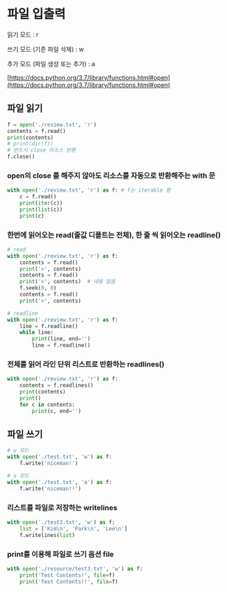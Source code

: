 # 파일 입출력

읽기 모드 : r

쓰기 모드 (기존 파일 삭제) : w

추가 모드 (파일 생성 또는 추가) : a

[https://docs.python.org/3.7/library/functions.html#open](https://docs.python.org/3.7/library/functions.html#open)

## 파일 읽기

```python
f = open('./review.txt', 'r')
contents = f.read()
print(contents)
# print(dir(f))
# 반드시 close 리소스 반환
f.close()
```

### open의 close 를 해주지 않아도 리소스를 자동으로 반환해주는 with 문

```python
with open('./review.txt', 'r') as f: # f는 iterable 함
    c = f.read()
    print(iter(c))
    print(list(c))
    print(c)
```

### 한번에 읽어오는 read(줄값 디폴트는 전체), 한 줄 씩 읽어오는 readline()

```python
# read
with open('./review.txt', 'r') as f:
    contents = f.read()
    print('>', contents)
    contents = f.read()
    print('>', contents)  # 내용 없음
    f.seek(0, 0)
    contents = f.read()
    print('>', contents)

# readline
with open('./review.txt', 'r') as f:
    line = f.readline()
    while line:
        print(line, end='')
        line = f.readline()
```

### 전체를 읽어 라인 단위 리스트로 반환하는 readlines()

```python
with open('./review.txt', 'r') as f:
    contents = f.readlines()
    print(contents)
    print()
    for c in contents:
        print(c, end='')
```

## 파일 쓰기

```python
# w 모드
with open('./test.txt', 'w') as f:
    f.write('niceman!')

# a 모드
with open('./test.txt', 'a') as f:
    f.write('niceman!!')
```

### 리스트를 파일로 저장하는 writelines

```python
with open('./test2.txt', 'w') as f:
    list = ['Kim\n', 'Park\n', 'Lee\n']
    f.writelines(list)
```

### print를 이용해 파일로 쓰기 옵션 file

```python
with open('./resource/test3.txt', 'w') as f:
    print('Test Contents!', file=f)
    print('Test Contents!!', file=f)
```